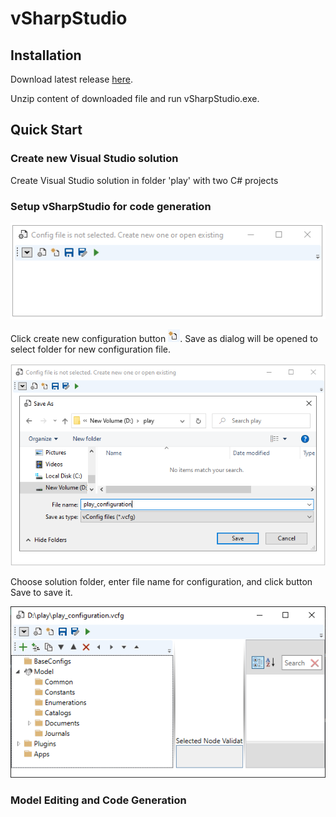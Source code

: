 # vSharpStudio
## Installation

Download latest release [here](https://github.com/vladriabtsev/vSharpStudio/releases).

Unzip content of downloaded file and run vSharpStudio.exe.

## Quick Start

### Create new Visual Studio solution

Create Visual Studio solution in folder 'play' with two C# projects




### Setup vSharpStudio for code generation

![vSharpStudio initial screen](readme/install-first-start.png)

Click create new configuration button ![Create new configuration](readme/button-new-configuration.png).
Save as dialog will be opened to select folder for new configuration file.

![vSharpStudio initial screen](readme/save-configuration-dialog.png)

Choose solution folder, enter file name for configuration, and click button Save to save it.

![vSharpStudio initial screen](readme/configuration-editor-empty.png)

### Model Editing and Code Generation

